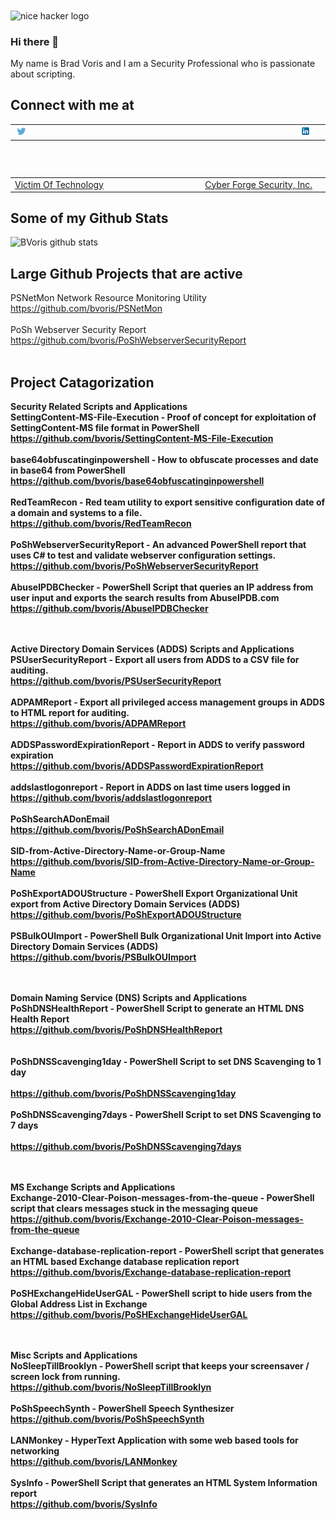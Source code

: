 <img alt="nice hacker logo" src="https://media-exp1.licdn.com/dms/image/C4E16AQHYD1PpCA_XNw/profile-displaybackgroundimage-shrink_350_1400/0?e=1602115200&v=beta&t=3LNC5kt0g7hq6m4mHM0JdxmYGilshQ9RBghOIEC9RsU" align="center" target="_blank" />

### Hi there 👋

<!--
**bvoris/bvoris** is a ✨ _special_ ✨ repository because its `README.md` (this file) appears on your GitHub profile.

Here are some ideas to get you started:

- 🔭 I’m currently working on ...
- 🌱 I’m currently learning ...
- 👯 I’m looking to collaborate on ...
- 🤔 I’m looking for help with ...
- 💬 Ask me about ...
- 📫 How to reach me: ...
- 😄 Pronouns: ...
- ⚡ Fun fact: ...
-->
My name is Brad Voris and I am a Security Professional who is passionate about scripting.
## Connect with me at
<TABLE>
<TR>
<TD ALIGN=LEFT>
<a href="https://twitter.com/HMInfoSecViking?ref_src=twsrc%5Etfw"><IMG SRC="https://github.com/bvoris/bvoris/blob/master/twitter.jpg" WIDTH=10% HEIGHT=10%></a>
<TD />
<TD ALIGN=RIGHT>
<a href="https://www.linkedin.com/in/brad-voris" target="_blank"><IMG SRC="https://github.com/bvoris/bvoris/blob/master/linkedin.png" WIDTH=10% HEIGHT=4%></a>
<TD />
<TR/>
<TABLE/>
<BR />
<TABLE>
<TR>
<TD WIDTH=50% ALIGN=LEFT>
<A HREF="https://www.victimoftechnology.com">Victim Of Technology<A />
<TD />
<TD WIDTH=50% ALIGN=RIGHT>
<A HREF="https://www.cyberforgesecurity.com">Cyber Forge Security, Inc.<A />
<TD />
<TR />
<TABLE />
 
  
## Some of my Github Stats
![BVoris github stats](https://github-readme-stats.vercel.app/api?username=bvoris&show_icons=true)

## Large Github Projects that are active
PSNetMon Network Resource Monitoring Utility<BR />
https://github.com/bvoris/PSNetMon
<BR /><BR />
PoSh Webserver Security Report<BR />
https://github.com/bvoris/PoShWebserverSecurityReport
<BR /><BR />

## Project Catagorization 
<B>Security Related Scripts and Applications<B /><BR />
SettingContent-MS-File-Execution - Proof of concept for exploitation of SettingContent-MS file format in PowerShell<BR />
https://github.com/bvoris/SettingContent-MS-File-Execution
<BR /><BR />
base64obfuscatinginpowershell - How to obfuscate processes and date in base64 from PowerShell<BR />
https://github.com/bvoris/base64obfuscatinginpowershell
<BR /><BR />
RedTeamRecon - Red team utility to export sensitive configuration date of a domain and systems to a file.<BR />
https://github.com/bvoris/RedTeamRecon
<BR /><BR />
PoShWebserverSecurityReport - An advanced PowerShell report that uses C# to test and validate webserver configuration settings.<BR />
https://github.com/bvoris/PoShWebserverSecurityReport
<BR /><BR />
AbuseIPDBChecker - PowerShell Script that queries an IP address from user input and exports the search results from AbuseIPDB.com
https://github.com/bvoris/AbuseIPDBChecker
<BR /><BR /><BR />

<B>Active Directory Domain Services (ADDS) Scripts and Applications<B /><BR />
PSUserSecurityReport - Export all users from ADDS to a CSV file for auditing.<BR />
https://github.com/bvoris/PSUserSecurityReport
<BR /><BR />
ADPAMReport - Export all privileged access management groups in ADDS to HTML report for auditing.<BR />
https://github.com/bvoris/ADPAMReport
<BR /><BR />
ADDSPasswordExpirationReport - Report in ADDS to verify password expiration<BR />
https://github.com/bvoris/ADDSPasswordExpirationReport
<BR /><BR />
addslastlogonreport - Report in ADDS on last time users logged in<BR />
https://github.com/bvoris/addslastlogonreport
<BR /><BR />
PoShSearchADonEmail<BR />
https://github.com/bvoris/PoShSearchADonEmail
<BR /><BR />
SID-from-Active-Directory-Name-or-Group-Name<BR />
https://github.com/bvoris/SID-from-Active-Directory-Name-or-Group-Name
<BR /><BR />
PoShExportADOUStructure - PowerShell Export Organizational Unit export from Active Directory Domain Services (ADDS)<BR />
https://github.com/bvoris/PoShExportADOUStructure
<BR /><BR />
PSBulkOUImport - PowerShell Bulk Organizational Unit Import into Active Directory Domain Services (ADDS)<BR />
https://github.com/bvoris/PSBulkOUImport
<BR /><BR /><BR />

Domain Naming Service (DNS) Scripts and Applications<B/><BR /><B>
PoShDNSHealthReport - PowerShell Script to generate an HTML DNS Health Report<BR />
https://github.com/bvoris/PoShDNSHealthReport
<BR /><BR />  
PoShDNSScavenging1day - PowerShell Script to set DNS Scavenging to 1 day<BR />  
https://github.com/bvoris/PoShDNSScavenging1day
<BR /><BR />
PoShDNSScavenging7days - PowerShell Script to set DNS Scavenging to 7 days<BR />  
https://github.com/bvoris/PoShDNSScavenging7days
<BR /><BR /><BR />

<B>MS Exchange Scripts and Applications<B /><BR />
Exchange-2010-Clear-Poison-messages-from-the-queue - PowerShell script that clears messages stuck in the messaging queue<BR />
https://github.com/bvoris/Exchange-2010-Clear-Poison-messages-from-the-queue
<BR /><BR />
Exchange-database-replication-report - PowerShell script that generates an HTML based Exchange database replication report<BR />
https://github.com/bvoris/Exchange-database-replication-report
<BR /><BR />
PoSHExchangeHideUserGAL - PowerShell script to hide users from the Global Address List in Exchange<BR />
https://github.com/bvoris/PoSHExchangeHideUserGAL
<BR /><BR /><BR />
  
<B>Misc Scripts and Applications<B /><BR />
NoSleepTillBrooklyn - PowerShell script that keeps your screensaver / screen lock from running.<BR />
https://github.com/bvoris/NoSleepTillBrooklyn
<BR /><BR />
PoShSpeechSynth - PowerShell Speech Synthesizer<BR />
https://github.com/bvoris/PoShSpeechSynth
<BR /><BR />
LANMonkey - HyperText Application with some web based tools for networking<BR />
https://github.com/bvoris/LANMonkey
<BR /><BR />
SysInfo - PowerShell Script that generates an HTML System Information report<BR />
https://github.com/bvoris/SysInfo
<BR /><BR />
